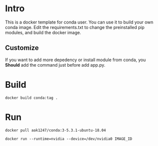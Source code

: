 # Intro

This is a docker template for conda user. You can use it to build your own conda image. Edit the requirements.txt to change the preinstalled pip modules, and build the docker image.

## Customize

If you want to add more depedency or install module from conda, you **Should** add the command just before add app.py.

# Build

```shell
docker build conda:tag .
```

# Run

```shell
docker pull aak1247/conda:3-5.3.1-ubuntu-18.04
```

```shell
docker run --runtime=nvidia --device=/dev/nvidia0 IMAGE_ID
```
